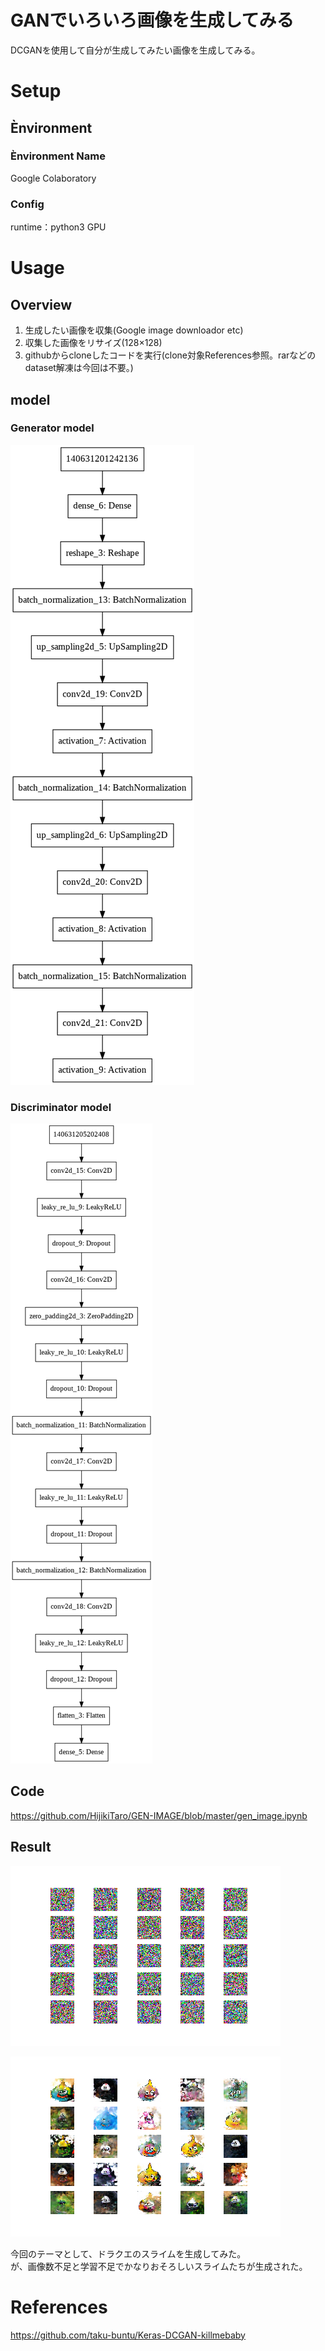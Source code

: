 # GANでいろいろ画像を生成してみる
DCGANを使用して自分が生成してみたい画像を生成してみる。

# Setup
## Ènvironment
### Ènvironment Name
Google Colaboratory
### Config
runtime：python3 GPU  
  
# Usage
## Overview
1. 生成したい画像を収集(Google image downloador etc)
1. 収集した画像をリサイズ(128×128)
1. githubからcloneしたコードを実行(clone対象References参照。rarなどのdataset解凍は今回は不要。)

## model
### Generator model
![Generator](https://github.com/HijikiTaro/GEN-IMAGE/blob/master/image/Gen.png "Generator")

### Discriminator model
![Discriminator](https://github.com/HijikiTaro/GEN-IMAGE/blob/master/image/Dis.png "Discriminator")

## Code
https://github.com/HijikiTaro/GEN-IMAGE/blob/master/gen_image.ipynb


## Result
![iteration_0](https://github.com/HijikiTaro/GEN-IMAGE/blob/master/image/iteration_0.png "iteration_0")
  
![iteration_71000](https://github.com/HijikiTaro/GEN-IMAGE/blob/master/image/iteration_71000.png "iteration_71000")
  
今回のテーマとして、ドラクエのスライムを生成してみた。  
が、画像数不足と学習不足でかなりおそろしいスライムたちが生成された。

# References
https://github.com/taku-buntu/Keras-DCGAN-killmebaby  
